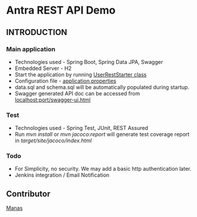 # Antra REST API Demo
## INTRODUCTION
### Main application
* Technologies used - Spring Boot, Spring Data JPA, Swagger
* Embedded Server - H2
* Start the application by running [UserRestStarter class](src/main/java/com/antra/UserRestStarter.java)
* Configuration file - [application.properties](src/main/resources/application.properties)
* data.sql and schema.sql will be automatically populated during startup.
* Swagger generated API doc can be accessed from [localhost:port/swagger-ui.html](localhost:8009/swagger-ui.html)


### Test
* Technologies used - Spring Test, JUnit, REST Assured
* Run *mvn install* or *mvn jacoco:report* will generate test coverage report in _target/site/jacoco/index.html_


### Todo
* For Simplicity, no security. We may add a basic http authentication later.
* Jenkins integration / Email Notification

## Contributor
[Manas](mailto:manas.gampa@antra.com)